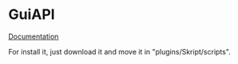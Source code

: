 # GuiAPI

[Documentation](https://github.com/AlexLew95/GuiAPI/wiki)

For install it, just download it and move it in "plugins/Skript/scripts".
